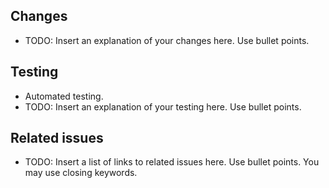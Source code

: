 ## Changes
- TODO: Insert an explanation of your changes here. Use bullet points.

## Testing
- Automated testing.
- TODO: Insert an explanation of your testing here. Use bullet points.

## Related issues
- TODO: Insert a list of links to related issues here. Use bullet points. You may use closing keywords.